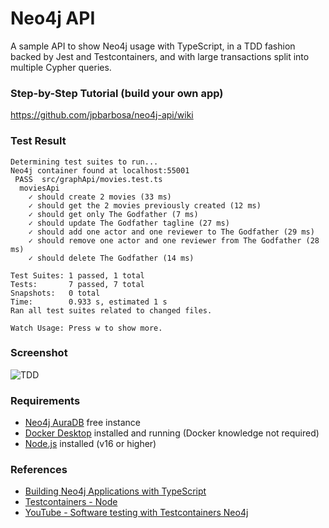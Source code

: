 # Neo4j API

A sample API to show Neo4j usage with TypeScript, in a TDD fashion backed by Jest and Testcontainers, and with large transactions split into multiple Cypher queries.

### Step-by-Step Tutorial (build your own app)

https://github.com/jpbarbosa/neo4j-api/wiki

### Test Result

```
Determining test suites to run...
Neo4j container found at localhost:55001
 PASS  src/graphApi/movies.test.ts
  moviesApi
    ✓ should create 2 movies (33 ms)
    ✓ should get the 2 movies previously created (12 ms)
    ✓ should get only The Godfather (7 ms)
    ✓ should update The Godfather tagline (27 ms)
    ✓ should add one actor and one reviewer to The Godfather (29 ms)
    ✓ should remove one actor and one reviewer from The Godfather (28 ms)
    ✓ should delete The Godfather (14 ms)

Test Suites: 1 passed, 1 total
Tests:       7 passed, 7 total
Snapshots:   0 total
Time:        0.933 s, estimated 1 s
Ran all test suites related to changed files.

Watch Usage: Press w to show more.
```

### Screenshot

![TDD](https://user-images.githubusercontent.com/2099381/204643928-6e9af6d4-fcbb-4841-9dc7-e17872995e22.gif)

### Requirements

- [Neo4j AuraDB](https://neo4j.com/cloud/platform/aura-graph-database/) free instance
- [Docker Desktop](https://www.docker.com/) installed and running (Docker knowledge not required)
- [Node.js](https://nodejs.org/en/) installed (v16 or higher)

### References

- [Building Neo4j Applications with TypeScript](https://graphacademy.neo4j.com/courses/app-typescript)
- [Testcontainers - Node](https://github.com/testcontainers/testcontainers-node)
- [YouTube - Software testing with Testcontainers Neo4j](https://youtu.be/1Hwv_YEytsE)
